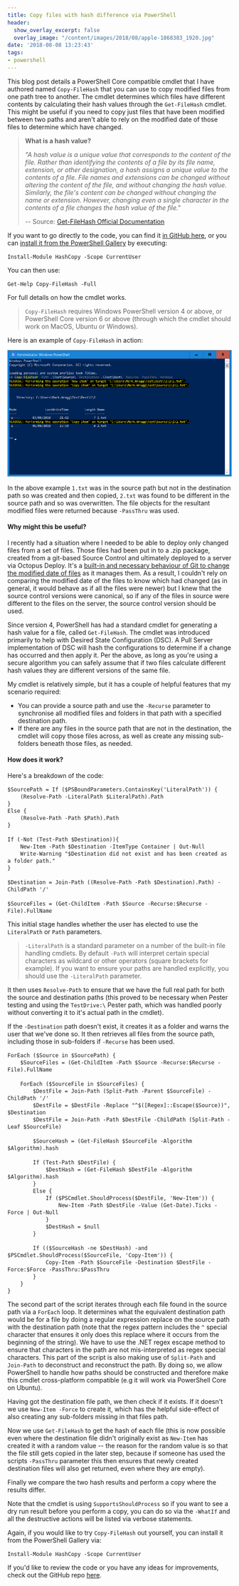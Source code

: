 ```yaml
---
title: Copy files with hash difference via PowerShell
header:
  show_overlay_excerpt: false
  overlay_image: "/content/images/2018/08/apple-1868383_1920.jpg"
date: '2018-08-08 13:23:43'
tags:
- powershell
---
```

This blog post details a PowerShell Core compatible cmdlet that I have authored named `Copy-FileHash` that you can use to copy modified files from one path tree to another. The cmdlet determines which files have different contents by calculating their hash values through the `Get-FileHash` cmdlet. This might be useful if you need to copy just files that have been modified between two paths and aren't able to rely on the modified date of those files to determine which have changed. 

> **What is a hash value?**
>
> *"A hash value is a unique value that corresponds to the content of the file. Rather than identifying the contents of a file by its file name, extension, or other designation, a hash assigns a unique value to the contents of a file. File names and extensions can be changed without altering the content of the file, and without changing the hash value. Similarly, the file's content can be changed without changing the name or extension. However, changing even a single character in the contents of a file changes the hash value of the file."*
>
> -- Source: [Get-FileHash Official Documentation](https://docs.microsoft.com/en-us/powershell/module/microsoft.powershell.utility/get-filehash?view=powershell-6)

If you want to go directly to the code, you can find it [in GitHub here](https://github.com/markwragg/PowerShell-HashCopy), or you can [install it from the PowerShell Gallery](https://www.powershellgallery.com/packages/HashCopy/) by executing:
```
Install-Module HashCopy -Scope CurrentUser
```
You can then use:
```
Get-Help Copy-FileHash -Full
```
For full details on how the cmdlet works.

> `Copy-FileHash` requires Windows PowerShell version 4 or above, or PowerShell Core version 6 or above (through which the cmdlet should work on MacOS, Ubuntu or Windows). 

Here is an example of `Copy-FileHash` in action:

![Copy-FileHash](/content/images/2018/08/Copy-FileHash-1.png)

In the above example `1.txt` was in the source path but not in the destination path so was created and then copied, `2.txt` was found to be different in the source path and so was overwritten. The file objects for the resultant modified files were returned because `-PassThru` was used.

#### Why might this be useful?

I recently had a situation where I needed to be able to deploy only changed files from a set of files. Those files had been put in to a .zip package, created from a git-based Source Control and ultimately deployed to a server via Octopus Deploy. It's a [built-in and necessary behaviour of Git to change the modified date of files](https://git.wiki.kernel.org/index.php/GitFaq#Why_isn.27t_Git_preserving_modification_time_on_files.3F) as it manages them. As a result, I couldn't rely on comparing the modified date of the files to know which had changed (as in general, it would behave as if all the files were newer) but I knew that the source control versions were canonical, so if any of the files in source were different to the files on the server, the source control version should be used.

Since version 4, PowerShell has had a standard cmdlet for generating a hash value for a file, called `Get-FileHash`. The cmdlet was introduced primarily to help with Desired State Configuration (DSC). A Pull Server implementation of DSC will hash the configurations to determine if a change has occurred and then apply it. Per the above, as long as you're using a secure algorithm you can safely assume that if two files calculate different hash values they are different versions of the same file.

My cmdlet is relatively simple, but it has a couple of helpful features that my scenario required:

- You can provide a source path and use the `-Recurse` parameter to synchronise all modified files and folders in that path with a specified destination path. 
- If there are any files in the source path that are not in the destination, the cmdlet will copy those files across, as well as create any missing sub-folders beneath those files, as needed.

#### How does it work?

Here's a breakdown of the code:

```language-powershell
$SourcePath = If ($PSBoundParameters.ContainsKey('LiteralPath')) {
    (Resolve-Path -LiteralPath $LiteralPath).Path
}
Else {
    (Resolve-Path -Path $Path).Path
}

If (-Not (Test-Path $Destination)){
    New-Item -Path $Destination -ItemType Container | Out-Null
    Write-Warning "$Destination did not exist and has been created as a folder path."
}

$Destination = Join-Path ((Resolve-Path -Path $Destination).Path) -ChildPath '/'

$SourceFiles = (Get-ChildItem -Path $Source -Recurse:$Recurse -File).FullName
```
This initial stage handles whether the user has elected to use the `LiteralPath` or `Path` parameters.

> `-LiteralPath` is a standard parameter on a number of the built-in file handling cmdlets. By default `-Path` will interpret certain special characters as wildcard or other operators (square brackets for example). If you want to ensure your paths are handled explicitly, you should use the `-LiteralPath` parameter.

It then uses `Resolve-Path` to ensure that we have the full real path for both the source and destination paths (this proved to be necessary when Pester testing and using the `TestDrive:\` Pester path, which was handled poorly without converting it to it's actual path in the cmdlet).

If the `-Destination` path doesn't exist, it creates it as a folder and warns the user that we've done so. It then retrieves all files from the source path, including those in sub-folders if `-Recurse` has been used.

```language-powershell
ForEach ($Source in $SourcePath) {
    $SourceFiles = (Get-ChildItem -Path $Source -Recurse:$Recurse -File).FullName

    ForEach ($SourceFile in $SourceFiles) {
        $DestFile = Join-Path (Split-Path -Parent $SourceFile) -ChildPath '/'
        $DestFile = $DestFile -Replace "^$([Regex]::Escape($Source))", $Destination
        $DestFile = Join-Path -Path $DestFile -ChildPath (Split-Path -Leaf $SourceFile)

        $SourceHash = (Get-FileHash $SourceFile -Algorithm $Algorithm).hash

        If (Test-Path $DestFile) {
            $DestHash = (Get-FileHash $DestFile -Algorithm $Algorithm).hash
        }
        Else {
            If ($PSCmdlet.ShouldProcess($DestFile, 'New-Item')) {
                New-Item -Path $DestFile -Value (Get-Date).Ticks -Force | Out-Null
            }
            $DestHash = $null
        }

        If (($SourceHash -ne $DestHash) -and $PSCmdlet.ShouldProcess($SourceFile, 'Copy-Item')) {
            Copy-Item -Path $SourceFile -Destination $DestFile -Force:$Force -PassThru:$PassThru
        }
    }
}
```

The second part of the script iterates through each file found in the source path via a `ForEach` loop. It determines what the equivalent destination path would be for a file by doing a regular expression replace on the source path with the destination path (note that the regex pattern includes the `^` special character that ensures it only does this replace where it occurs from the beginning of the string). We have to use the .NET regex escape method to ensure that characters in the path are not mis-interpreted as regex special characters. This part of the script is also making use of `Split-Path` and `Join-Path` to deconstruct and reconstruct the path. By doing so, we allow PowerShell to handle how paths should be constructed and therefore make this cmdlet cross-platform compatible (e.g it will work via PowerShell Core on Ubuntu).

Having got the destination file path, we then check if it exists. If it doesn't we use `New-Item -Force` to create it, which has the helpful side-effect of also creating any sub-folders missing in that files path.

Now we use `Get-FileHash` to get the hash of each file (this is now possible even where the destination file didn't originally exist as `New-Item` has created it with a random value -- the reason for the random value is so that the file still gets copied in the later step, because if someone has used the scripts `-PassThru` parameter this then ensures that newly created destination files will also get returned, even where they are empty).

Finally we compare the two hash results and perform a copy where the results differ.

Note that the cmdlet is using `SupportsShouldProcess` so if you want to see a dry run result before you perform a copy, you can do so via the `-WhatIf` and all the destructive actions will be listed via verbose statements.

Again, if you would like to try `Copy-FileHash` out yourself, you can install it from the PowerShell Gallery via:
```
Install-Module HashCopy -Scope CurrentUser
```
If you'd like to review the code or you have any ideas for improvements, check out the GitHub repo [here](https://github.com/markwragg/PowerShell-HashCopy).
